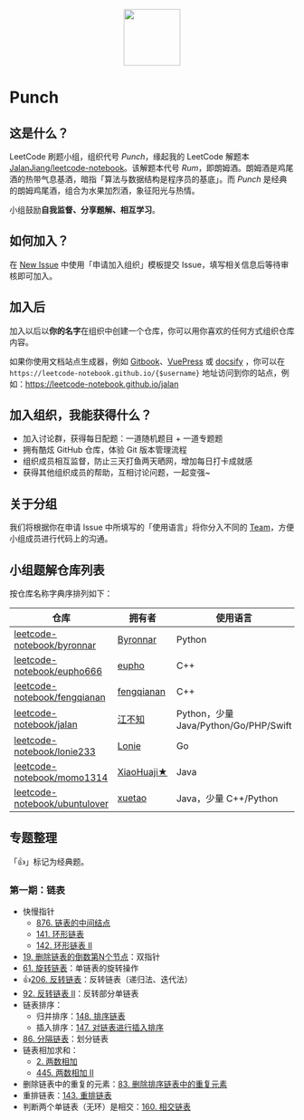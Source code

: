 <p align="center"><img width="100px" src="https://www.easyicon.net/api/resizeApi.php?id=1211491&size=128"></p>

# Punch

## 这是什么？

LeetCode 刷题小组，组织代号 *Punch*，缘起我的 LeetCode 解题本 [JalanJiang/leetcode-notebook](https://github.com/JalanJiang/leetcode-notebook)。该解题本代号 *Rum*，即朗姆酒。朗姆酒是鸡尾酒的热带气息基酒，暗指「算法与数据结构是程序员的基底」。而 *Punch* 是经典的朗姆鸡尾酒，组合为水果加烈酒，象征阳光与热情。

小组鼓励**自我监督、分享题解、相互学习**。

## 如何加入？

在 [New Issue](https://github.com/leetcode-notebook/leetcode-notebook.github.io/issues/new/choose) 中使用「申请加入组织」模板提交 Issue，填写相关信息后等待审核即可加入。

## 加入后

加入以后以**你的名字**在组织中创建一个仓库，你可以用你喜欢的任何方式组织仓库内容。

如果你使用文档站点生成器，例如 [Gitbook](https://www.gitbook.com/)、[VuePress](https://github.com/vuejs/vuepress) 或 [docsify](https://docsify.js.org/#/) ，你可以在 `https://leetcode-notebook.github.io/{$username}` 地址访问到你的站点，例如：https://leetcode-notebook.github.io/jalan

## 加入组织，我能获得什么？

- 加入讨论群，获得每日配题：一道随机题目 + 一道专题题
- 拥有酷炫 GitHub 仓库，体验 Git 版本管理流程
- 组织成员相互监督，防止三天打鱼两天晒网，增加每日打卡成就感
- 获得其他组织成员的帮助，互相讨论问题，一起变强~

## 关于分组

我们将根据你在申请 Issue 中所填写的「使用语言」将你分入不同的 [Team](https://github.com/orgs/leetcode-notebook/teams)，方便小组成员进行代码上的沟通。

## 小组题解仓库列表

按仓库名称字典序排列如下：

| 仓库 | 拥有者 | 使用语言 |
| ---- | ---- | ---- |
| [leetcode-notebook/byronnar](https://github.com/leetcode-notebook/byronnar) | [Byronnar](https://github.com/Byronnar) | Python |
| [leetcode-notebook/eupho666](https://github.com/leetcode-notebook/eupho666) | [eupho](https://github.com/eupho666) | C++ |
| [leetcode-notebook/fengqianan](https://github.com/leetcode-notebook/fengqianan) | [fengqianan](https://github.com/fengqianan) | C++ |
| [leetcode-notebook/jalan](https://github.com/leetcode-notebook/jalan) | [江不知](https://github.com/JalanJiang) | Python，少量 Java/Python/Go/PHP/Swift
| [leetcode-notebook/lonie233](https://github.com/leetcode-notebook/lonie233) | [Lonie](https://github.com/loniecc) | Go |
| [leetcode-notebook/momo1314](https://github.com/leetcode-notebook/momo1314) | [XiaoHuaji★](https://github.com/momo1314) | Java |
| [leetcode-notebook/ubuntulover](https://github.com/leetcode-notebook/ubuntulover) | [xuetao](https://github.com/UbuntuLover) | Java，少量 C++/Python |


## 专题整理

「👍」标记为经典题。

### 第一期：链表

- 快慢指针
  - [876. 链表的中间结点](https://leetcode-cn.com/problems/middle-of-the-linked-list/)
  - [141. 环形链表](https://leetcode-cn.com/problems/linked-list-cycle/)
  - [142. 环形链表 II](https://leetcode-cn.com/problems/linked-list-cycle-ii/)
- [19. 删除链表的倒数第N个节点](https://leetcode-cn.com/problems/remove-nth-node-from-end-of-list/)：双指针
- [61. 旋转链表](https://leetcode-cn.com/problems/rotate-list/solution/chuan-zhen-yin-xian-by-liweiwei1419/)：单链表的旋转操作
- 👍[206. 反转链表](https://leetcode-cn.com/problems/reverse-linked-list/)：反转链表（递归法、迭代法） 
- [92. 反转链表 II](https://leetcode-cn.com/problems/reverse-linked-list-ii/)：反转部分单链表
- 链表排序：
  - 归并排序：[148. 排序链表](https://leetcode-cn.com/problems/sort-list/)
  - 插入排序：[147. 对链表进行插入排序](https://leetcode-cn.com/problems/insertion-sort-list/)
- [86. 分隔链表](https://leetcode-cn.com/problems/partition-list/)：划分链表
- 链表相加求和：
  - [2. 两数相加](https://leetcode-cn.com/problems/add-two-numbers/)
  - [445. 两数相加 II](https://leetcode-cn.com/problems/add-two-numbers-ii/)
- 删除链表中的重复的元素：[83. 删除排序链表中的重复元素](https://leetcode-cn.com/problems/remove-duplicates-from-sorted-list/)
- 重排链表：[143. 重排链表](https://leetcode-cn.com/problems/reorder-list/)
- 判断两个单链表（无环）是相交：[160. 相交链表](https://leetcode-cn.com/problems/intersection-of-two-linked-lists/)